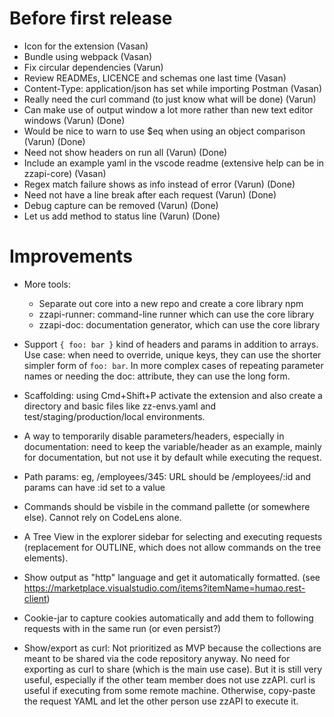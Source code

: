 # Before first release

* Icon for the extension (Vasan)
* Bundle using webpack (Vasan)
* Fix circular dependencies (Varun)
* Review READMEs, LICENCE and schemas one last time (Vasan)
* Content-Type: application/json has set while importing Postman (Vasan)
* Really need the curl command (to just know what will be done) (Varun)
* Can make use of output window a lot more rather than new text editor windows (Varun) (Done)
* Would be nice to warn to use $eq when using an object comparison (Varun) (Done)
* Need not show headers on run all (Varun) (Done)
* Include an example yaml in the vscode readme (extensive help can be in zzapi-core) (Vasan)
* Regex match failure shows as info instead of error (Varun) (Done)
* Need not have a line break after each request (Varun) (Done)
* Debug capture can be removed (Varun) (Done)
* Let us add method to status line (Varun) (Done)

# Improvements

* More tools:
  * Separate out core into a new repo and create a core library npm
  * zzapi-runner: command-line runner which can use the core library
  * zzapi-doc: documentation generator, which can use the core library

* Support `{ foo: bar }` kind of headers and params in addition to arrays. Use case: when need to override, unique keys, they can use the shorter simpler form of `foo: bar`. In more complex cases of repeating parameter names or needing the doc: attribute, they can use the long form. 

* Scaffolding: using Cmd+Shift+P activate the extension and also create a directory and basic files like zz-envs.yaml and test/staging/production/local environments.

* A way to temporarily disable parameters/headers, especially in documentation: need to keep the variable/header as an example, mainly for documentation, but not use it by default while executing the request.

* Path params: eg, /employees/345: URL should be /employees/:id and params can have :id set to a value

* Commands should be visbile in the command pallette (or somewhere else). Cannot rely on CodeLens alone.

* A Tree View in the explorer sidebar for selecting and executing requests (replacement for OUTLINE, which does not allow commands on the tree elements).

* Show output as "http" language and get it automatically formatted. (see https://marketplace.visualstudio.com/items?itemName=humao.rest-client)

* Cookie-jar to capture cookies automatically and add them to following requests with in the same run (or even persist?)

* Show/export as curl: Not prioritized as MVP because the collections are meant to be shared via the code repository anyway. No need for exporting as curl to share (which is the main use case). But it is still very useful, especially if the other team member does not use zzAPI. curl is useful if executing from some remote machine. Otherwise, copy-paste the request YAML and let the other person use zzAPI to execute it.

